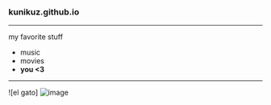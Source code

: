### kunikuz.github.io
---
my favorite stuff
- music
- movies 
- **you <3**
---
![el gato] ![image](https://user-images.githubusercontent.com/118230499/202070722-476a8346-c842-4d45-bdb6-81a7bbf679eb.png)
